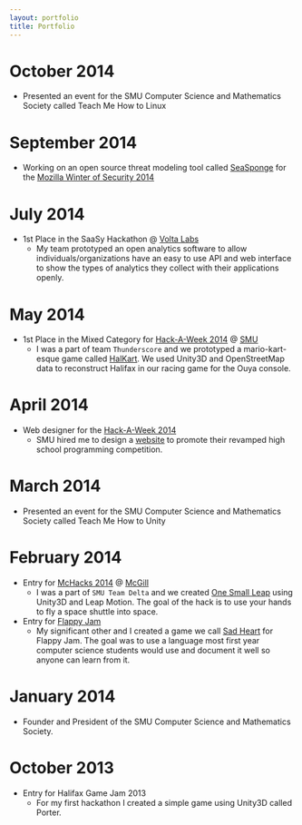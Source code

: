 ```yaml
---
layout: portfolio
title: Portfolio
---
```


# October 2014
- Presented an event for the SMU Computer Science and Mathematics Society called Teach Me How to Linux

# September 2014
- Working on an open source threat modeling tool called [SeaSponge](https://github.com/mozilla/seasponge) for the [Mozilla Winter of Security 2014](https://wiki.mozilla.org/Security/Automation/WinterOfSecurity2014)

# July 2014
- 1st Place in the SaaSy Hackathon @ [Volta Labs](http://www.voltaeffect.com/)
  - My team prototyped an open analytics software to allow individuals/organizations have an easy to use API and web interface to show the types of analytics they collect with their applications openly. 

# May 2014
- 1st Place in the Mixed Category for [Hack-A-Week 2014](http://cs.smu.ca/hackaweek/) @ [SMU](http://smu.ca/)
  - I was a part of team `Thunderscore` and we prototyped a mario-kart-esque game called [HalKart](https://github.com/Glavin001/HalKart). We used Unity3D and OpenStreetMap data to reconstruct Halifax in our racing game for the Ouya console.

# April 2014
- Web designer for the [Hack-A-Week 2014](https://github.com/SMUhackaweek/SMU-Hack-A-Week-2014)
  - SMU hired me to design a [website](http://smuhackaweek.github.io/SMU-Hack-A-Week-2014/) to promote their revamped high school programming competition.

# March 2014
- Presented an event for the SMU Computer Science and Mathematics Society called Teach Me How to Unity

# February 2014
- Entry for [McHacks 2014](http://mchacks.io/) @ [McGill](http://www.mcgill.ca/)
  - I was a part of `SMU Team Delta` and we created [One Small Leap](https://github.com/Frozenfire92/One.Small.Leap) using Unity3D and Leap Motion. The goal of the hack is to use your hands to fly a space shuttle into space.
- Entry for [Flappy Jam](http://itch.io/jam/flappyjam)
  - My significant other and I created a game we call [Sad Heart](http://frozenfire.itch.io/sad-heart) for Flappy Jam. The goal was to use a language most first year computer science students would use and document it well so anyone can learn from it.

# January 2014
- Founder and President of the SMU Computer Science and Mathematics Society.

# October 2013
- Entry for Halifax Game Jam 2013
  - For my first hackathon I created a simple game using Unity3D called Porter.
